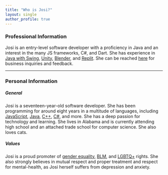 ```yaml
---
title: "Who is Josi?"
layout: single
author_profile: true
---
```


### Professional Information

Josi is an entry-level software developer with a proficiency in Java and an interest in the many JS frameworks, C#, and Dart. She has experience in [Java with Swing](https://en.wikipedia.org/wiki/Swing_(Java)), [Unity](https://en.wikipedia.org/wiki/Unity_(game_engine)), [Blender](https://en.wikipedia.org/wiki/Blender_(software)), and [Replit](https://en.wikipedia.org/wiki/Replit). She can be reached [here](/_pages/contact) for business inquiries and feedback.

---

### Personal Information

##### General

Josi is a seventeen-year-old software developer. She has been programming for around eight years in a multitude of languages, including [JavaScript](https://en.wikipedia.org/wiki/JavaScript), [Java](https://en.wikipedia.org/wiki/Java_(programming_language)), [C++](https://en.wikipedia.org/wiki/C%2B%2B), [C#](https://en.wikipedia.org/wiki/C_Sharp_(programming_language)), and more. She has a deep passion for technology and learning. She lives in Alabama and is currently attending high school and an attached trade school for computer science. She also loves cats.

##### Values

Josi is a proud promoter of [gender equality](https://en.wikipedia.org/wiki/Gender_equality), [BLM](https://en.wikipedia.org/wiki/Black_Lives_Matter), and [LGBTQ+](https://en.wikipedia.org/wiki/LGBT) rights. She also strongly believes in mutual respect and proper treatment and respect for mental-health, as Josi herself suffers from depression and anxiety.
